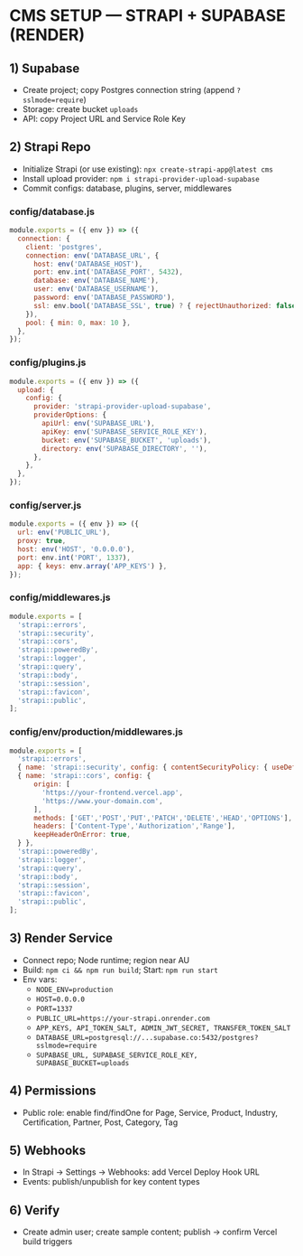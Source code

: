 # CMS SETUP — STRAPI + SUPABASE (RENDER)

## 1) Supabase
- Create project; copy Postgres connection string (append `?sslmode=require`)
- Storage: create bucket `uploads`
- API: copy Project URL and Service Role Key

## 2) Strapi Repo
- Initialize Strapi (or use existing): `npx create-strapi-app@latest cms`
- Install upload provider: `npm i strapi-provider-upload-supabase`
- Commit configs: database, plugins, server, middlewares

### config/database.js
```js
module.exports = ({ env }) => ({
  connection: {
    client: 'postgres',
    connection: env('DATABASE_URL', {
      host: env('DATABASE_HOST'),
      port: env.int('DATABASE_PORT', 5432),
      database: env('DATABASE_NAME'),
      user: env('DATABASE_USERNAME'),
      password: env('DATABASE_PASSWORD'),
      ssl: env.bool('DATABASE_SSL', true) ? { rejectUnauthorized: false } : false,
    }),
    pool: { min: 0, max: 10 },
  },
});
```

### config/plugins.js
```js
module.exports = ({ env }) => ({
  upload: {
    config: {
      provider: 'strapi-provider-upload-supabase',
      providerOptions: {
        apiUrl: env('SUPABASE_URL'),
        apiKey: env('SUPABASE_SERVICE_ROLE_KEY'),
        bucket: env('SUPABASE_BUCKET', 'uploads'),
        directory: env('SUPABASE_DIRECTORY', ''),
      },
    },
  },
});
```

### config/server.js
```js
module.exports = ({ env }) => ({
  url: env('PUBLIC_URL'),
  proxy: true,
  host: env('HOST', '0.0.0.0'),
  port: env.int('PORT', 1337),
  app: { keys: env.array('APP_KEYS') },
});
```

### config/middlewares.js
```js
module.exports = [
  'strapi::errors',
  'strapi::security',
  'strapi::cors',
  'strapi::poweredBy',
  'strapi::logger',
  'strapi::query',
  'strapi::body',
  'strapi::session',
  'strapi::favicon',
  'strapi::public',
];
```

### config/env/production/middlewares.js
```js
module.exports = [
  'strapi::errors',
  { name: 'strapi::security', config: { contentSecurityPolicy: { useDefaults: true } } },
  { name: 'strapi::cors', config: {
      origin: [
        'https://your-frontend.vercel.app',
        'https://www.your-domain.com',
      ],
      methods: ['GET','POST','PUT','PATCH','DELETE','HEAD','OPTIONS'],
      headers: ['Content-Type','Authorization','Range'],
      keepHeaderOnError: true,
  } },
  'strapi::poweredBy',
  'strapi::logger',
  'strapi::query',
  'strapi::body',
  'strapi::session',
  'strapi::favicon',
  'strapi::public',
];
```

## 3) Render Service
- Connect repo; Node runtime; region near AU
- Build: `npm ci && npm run build`; Start: `npm run start`
- Env vars:
  - `NODE_ENV=production`
  - `HOST=0.0.0.0`
  - `PORT=1337`
  - `PUBLIC_URL=https://your-strapi.onrender.com`
  - `APP_KEYS, API_TOKEN_SALT, ADMIN_JWT_SECRET, TRANSFER_TOKEN_SALT`
  - `DATABASE_URL=postgresql://...supabase.co:5432/postgres?sslmode=require`
  - `SUPABASE_URL, SUPABASE_SERVICE_ROLE_KEY, SUPABASE_BUCKET=uploads`

## 4) Permissions
- Public role: enable find/findOne for Page, Service, Product, Industry, Certification, Partner, Post, Category, Tag

## 5) Webhooks
- In Strapi → Settings → Webhooks: add Vercel Deploy Hook URL
- Events: publish/unpublish for key content types

## 6) Verify
- Create admin user; create sample content; publish → confirm Vercel build triggers 
